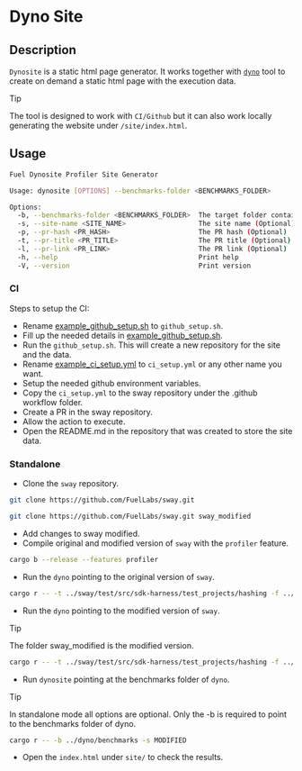# Dyno Site

## Description

`Dynosite` is a static html page generator. It works together with [`dyno`](https://github.com/ourovoros-io/dyno.git) tool to create on demand a static html page with the execution data.

> [!TIP]
>
> The tool is designed to work with `CI/Github` but it can also work locally generating the website under `/site/index.html`.

## Usage

```bash
Fuel Dynosite Profiler Site Generator

Usage: dynosite [OPTIONS] --benchmarks-folder <BENCHMARKS_FOLDER>

Options:
  -b, --benchmarks-folder <BENCHMARKS_FOLDER>  The target folder containing the benchmarks
  -s, --site-name <SITE_NAME>                  The site name (Optional)
  -p, --pr-hash <PR_HASH>                      The PR hash (Optional)
  -t, --pr-title <PR_TITLE>                    The PR title (Optional)
  -l, --pr-link <PR_LINK>                      The PR link (Optional)
  -h, --help                                   Print help
  -V, --version                                Print version
```

### CI

Steps to setup the CI:

- Rename [example_github_setup.sh](./example_github_setup.sh) to `github_setup.sh`.
- Fill up the needed details in [example_github_setup.sh](./example_github_setup.sh).
- Run the `github_setup.sh`. This will create a new repository for the site and the data.
- Rename [example_ci_setup.yml](./example_ci_setup.yml) to `ci_setup.yml` or any other name you want.
- Setup the needed github environment variables.
- Copy the `ci_setup.yml` to the sway repository under the .github workflow folder.
- Create a PR in the sway repository.
- Allow the action to execute.
- Open the README.md in the repository that was created to store the site data.

### Standalone

- Clone the `sway` repository.

```bash
git clone https://github.com/FuelLabs/sway.git
```

```bash
git clone https://github.com/FuelLabs/sway.git sway_modified
```

- Add changes to sway modified.
- Compile original and modified version of `sway` with the `profiler` feature.

```bash
cargo b --release --features profiler
```

- Run the `dyno` pointing to the original version of `sway`.

```bash
cargo r -- -t ../sway/test/src/sdk-harness/test_projects/hashing -f ../sway/target/release/forc --flamegraph --print-output
```

- Run the `dyno` pointing to the modified version of `sway`.

> [!TIP]
>
> The folder sway_modified is the modified version.

```bash
cargo r -- -t ../sway/test/src/sdk-harness/test_projects/hashing -f ../sway_modified/target/release/forc --flamegraph --print-output
```

- Run `dynosite` pointing at the benchmarks folder of `dyno`.

> [!TIP]
> In standalone mode all options are optional. Only the -b is required to point to the benchmarks folder of dyno.

```bash
cargo r -- -b ../dyno/benchmarks -s MODIFIED
```

- Open the `index.html` under `site/` to check the results.
